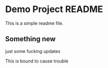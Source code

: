# Demo Project README

This is a simple readme file.

## Something new

just some fucking updates

This is bound to cause trouble
